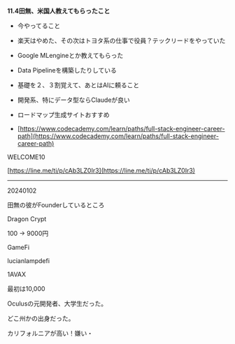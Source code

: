 **11.4田無、米国人教えてもらったこと**

  

- 今やってること

- 楽天はやめた、その次はトヨタ系の仕事で役員？テックリードをやっていた
- Google MLengineとか教えてもらった
- Data Pipelineを構築したりしている

- 基礎を２、３割覚えて、あとはAIに頼ること
- 開発系、特にデータ型ならClaudeが良い
- ロードマップ生成サイトおすすめ

- [https://www.codecademy.com/learn/paths/full-stack-engineer-career-path](https://www.codecademy.com/learn/paths/full-stack-engineer-career-path)

  

  

  

WELCOME10

  

  

  

[https://line.me/ti/p/cAb3LZ0Ir3](https://line.me/ti/p/cAb3LZ0Ir3)

---
20240102
  

田無の彼がFounderしているところ

  

Dragon Crypt

  

100 -> 9000円

  

GameFi

  

lucianlampdefi

  

1AVAX

  

最初は10,000

  

  

Oculusの元開発者、大学生だった。

  

どこ州かの出身だった。

  

カリフォルニアが高い！嫌い・